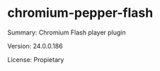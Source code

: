 #           chromium-pepper-flash
 
Summary:        Chromium Flash player plugin
 
Version:        24.0.0.186
 
License:        Propietary
 
